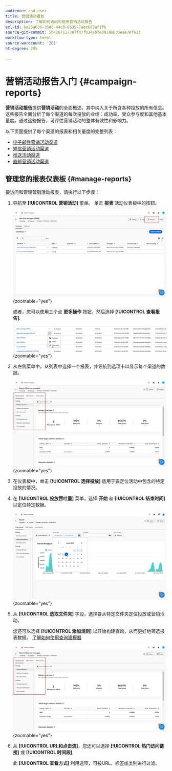 ```yaml
---
audience: end-user
title: 营销活动报告
description: 了解如何访问和使用营销活动报告
exl-id: 6a25a636-35d6-44c8-8635-7aec683af1f6
source-git-commit: 5b42671173e7fd7f024eb7eb03a0836eae7ef622
workflow-type: tm+mt
source-wordcount: '281'
ht-degree: 24%

---
```


# 营销活动报告入门 {#campaign-reports}

**营销活动报告**&#x200B;提供&#x200B;**营销活动**&#x200B;的全面概述，其中纳入关于所含各种投放的所有信息。这些报告全面分析了每个渠道的每次投放的业绩：成功率、受众参与度和其他基本量度。通过这些报告，可评估营销活动的整体有效性和影响力。

以下页面提供了每个渠道的报表和相关量度的完整列表：

* [电子邮件营销活动渠道](campaign-reports-email.md)
* [短信营销活动渠道](campaign-reports-sms.md)
* [推送活动渠道](campaign-reports-push.md)
* [直邮营销活动渠道](campaign-reports-direct-mail.md)

## 管理您的报表仪表板 {#manage-reports}

要访问和管理营销活动报表，请执行以下步骤：

1. 导航至 **[!UICONTROL 营销活动]** 菜单。 单击 **报表** 活动仪表板中的按钮。

   ![](assets/manage_campaign_report_2.png){zoomable=&quot;yes&quot;}

   或者，您可以使用三个点 **更多操作** 按钮，然后选择 **[!UICONTROL 查看报告]**.

   ![](assets/manage_campaign_report_1.png){zoomable=&quot;yes&quot;}

1. 从左侧菜单中，从列表中选择一个报表，并导航到选项卡以显示每个渠道的数据。

   ![](assets/manage_campaign_report_4.png){zoomable=&quot;yes&quot;}

1. 在仪表板中，单击 **[!UICONTROL 选择投放]** 适用于要定位活动中包含的特定投放的情况。

1. 在 **[!UICONTROL 投放吞吐量]** 菜单，选择 **开始** 和 **[!UICONTROL 结束时间]** 以定位特定数据。

   ![](assets/manage_campaign_report_3.png){zoomable=&quot;yes&quot;}

1. 从 **[!UICONTROL 选取文件夹]** 字段，选择要从特定文件夹定位投放或营销活动。

   您还可以选择 **[!UICONTROL 添加规则]** 以开始构建查询，从而更好地筛选报表数据。 [了解如何使用查询建模器](../query/query-modeler-overview.md)

   ![](assets/manage_campaign_report_4.png){zoomable=&quot;yes&quot;}

1. 从 **[!UICONTROL URL和点击流]**，您还可以选择 **[!UICONTROL 热门访问链接]** 或 **[!UICONTROL 时间段]**.

   此 **[!UICONTROL 查看方式]** 利用选项，可按URL、标签或类别进行过滤。
